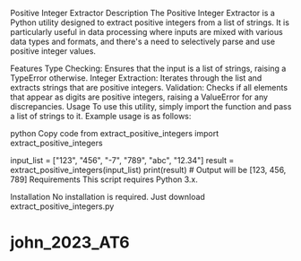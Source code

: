 Positive Integer Extractor
Description
The Positive Integer Extractor is a Python utility designed to extract positive integers from a list of strings. It is particularly useful in data processing where inputs are mixed with various data types and formats, and there's a need to selectively parse and use positive integer values.

Features
Type Checking: Ensures that the input is a list of strings, raising a TypeError otherwise.
Integer Extraction: Iterates through the list and extracts strings that are positive integers.
Validation: Checks if all elements that appear as digits are positive integers, raising a ValueError for any discrepancies.
Usage
To use this utility, simply import the function and pass a list of strings to it. Example usage is as follows:

python
Copy code
from extract_positive_integers import extract_positive_integers

input_list = ["123", "456", "-7", "789", "abc", "12.34"]
result = extract_positive_integers(input_list)
print(result)  # Output will be [123, 456, 789]
Requirements
This script requires Python 3.x.

Installation
No installation is required. Just download extract_positive_integers.py


# john_2023_AT6
